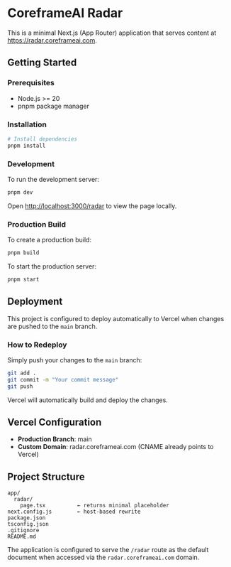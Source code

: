 # CoreframeAI Radar

This is a minimal Next.js (App Router) application that serves content at https://radar.coreframeai.com.

## Getting Started

### Prerequisites

- Node.js >= 20
- pnpm package manager

### Installation

```bash
# Install dependencies
pnpm install
```

### Development

To run the development server:

```bash
pnpm dev
```

Open [http://localhost:3000/radar](http://localhost:3000/radar) to view the page locally.

### Production Build

To create a production build:

```bash
pnpm build
```

To start the production server:

```bash
pnpm start
```

## Deployment

This project is configured to deploy automatically to Vercel when changes are pushed to the `main` branch.

### How to Redeploy

Simply push your changes to the `main` branch:

```bash
git add .
git commit -m "Your commit message"
git push
```

Vercel will automatically build and deploy the changes.

## Vercel Configuration

- **Production Branch**: main
- **Custom Domain**: radar.coreframeai.com (CNAME already points to Vercel)

## Project Structure

```
app/
  radar/
    page.tsx          ← returns minimal placeholder
next.config.js        ← host-based rewrite
package.json
tsconfig.json
.gitignore
README.md
```

The application is configured to serve the `/radar` route as the default document when accessed via the `radar.coreframeai.com` domain.
